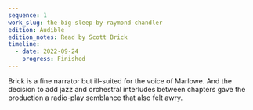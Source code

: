 ```yaml
---
sequence: 1
work_slug: the-big-sleep-by-raymond-chandler
edition: Audible
edition_notes: Read by Scott Brick
timeline:
  - date: 2022-09-24
    progress: Finished
---
```


Brick is a fine narrator but ill-suited for the voice of Marlowe. And the decision to add jazz and orchestral interludes between chapters gave the production a radio-play semblance that also felt awry.
